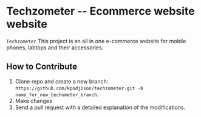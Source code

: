# Techzometer -- Ecommerce website website
`Techzometer` This project is an all in one e-commerce website for mobile phones, labtops and their accessories.

## How to Contribute
1. Clone repo and create a new branch: `https://github.com/kpodjison/techzometer.git -b name_for_new_techometer_branch`.
2. Make changes
3. Send a pull request with a detailed explanation of the modifications.
